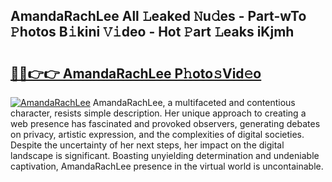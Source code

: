 ## AmandaRachLee All 𝙻eaked 𝙽u𝚍es - Part-wTo 𝙿hotos B𝚒kini 𝚅𝚒deo - Hot 𝙿art 𝙻eaks iKjmh

# <h2><a href="http://ld48oo1.urlbe.top/?page=AmandaRachLee">🔗🔗👉👉 AmandaRachLee P𝚑oto𝚜Vid𝚎o</a></h2>

[![AmandaRachLee](https://i.imgur.com/eBuTRDB.gif)](http://ld48oo1.urlbe.top/?page=AmandaRachLee)
AmandaRachLee, a multifaceted and contentious character, resists simple description. Her unique approach to creating a web presence has fascinated and provoked observers, generating debates on privacy, artistic expression, and the complexities of digital societies. Despite the uncertainty of her next steps, her impact on the digital landscape is significant. Boasting unyielding determination and undeniable captivation, AmandaRachLee presence in the virtual world is uncontainable.
